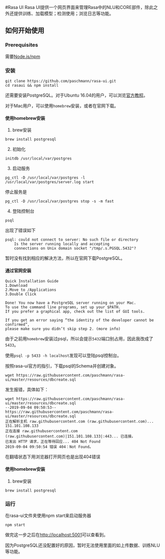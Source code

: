 #Rasa UI
Rasa UI提供一个网页界面来管理Rasa中的NLU和CORE部件，除此之外还提供训练、加载模型；检测使用；浏览日志等功能。

## 如何开始使用
### Prerequisites
需要[Node.js/npm](https://nodejs.org/en/)

### 安装
```
git clone https://github.com/paschmann/rasa-ui.git
cd rasaui && npm install
```

还需要安装PostgreSQL。对于Ubuntu 16.04的用户，可以浏览[官方教程](https://github.com/paschmann/rasa-ui/wiki/Rasa-UI-Install-Guide)。

对于Mac用户，可以使用`homebrew`安装，或者在官网下载。

#### 使用homebrew安装
1. brew安装
```
brew install postgresql
```

2. 初始化
```
initdb /usr/local/var/postgres
```

3. 启动服务
```
pg_ctl -D /usr/local/var/postgres -l /usr/local/var/postgres/server.log start
```
停止服务是
```
pg_ctl -D /usr/local/var/postgres stop -s -m fast
```

4. 登陆控制台
```
psql
```
出现了错误如下
```
psql: could not connect to server: No such file or directory
	Is the server running locally and accepting
	connections on Unix domain socket "/tmp/.s.PGSQL.5432"?
```
暂时没有找到相应的解决方法，所以在官网下载PostgreSQL。

#### 通过官网安装
```
Quick Installation Guide
1.Download
2.Move to /Applications
3.Double Click

Done! You now have a PostgreSQL server running on your Mac. 
To use the command line programs, set up your $PATH. 
If you prefer a graphical app, check out the list of GUI tools.

If you get an error saying “the identity of the developer cannot be confirmed”, 
please make sure you didn’t skip step 2. (more info)
```
由于之前用`homebrew`安装过psql，所以会提示`5432`端口别占用，因此我改成了`5433`。

使用`psql -p 5433 -h localhost`发现可以登陆psql控制台。

按照rasa-ui官方的指引，下载psql的Schema并创建对象。
```
wget https://raw.githubusercontent.com/paschmann/rasa-ui/master/resources/dbcreate.sql
```

发生报错，具体如下：
```
wget https://raw.githubusercontent.com/paschmann/rasa-ui/master/resources/dbcreate.sql
--2019-09-04 09:50:53--  https://raw.githubusercontent.com/paschmann/rasa-ui/master/resources/dbcreate.sql
正在解析主机 raw.githubusercontent.com (raw.githubusercontent.com)... 151.101.108.133
正在连接 raw.githubusercontent.com (raw.githubusercontent.com)|151.101.108.133|:443... 已连接。
已发出 HTTP 请求，正在等待回应... 404 Not Found
2019-09-04 09:50:54 错误 404：Not Found。
```
在翻墙状态下用浏览器打开网页也是出现404错误

#### 使用homebrew安装
1. brew安装
```
brew install postgresql
```

### 运行
在rasa-ui文件夹使用npm start来启动服务器
```
npm start
```
做完这一步之后在[http://localhost:5001](http://localhost:5001)可以查看到。

因为PostgreSQL还没配置好的原因，暂时无法使用里面的如上传数据、训练NLU等功能。